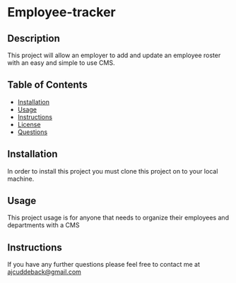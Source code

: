 # Employee-tracker

## Description

This project will allow an employer to add and update an employee roster with an easy and simple to use CMS.

## Table of Contents

- [Installation](#installation)
- [Usage](#usage)
- [Instructions](#instructions)
- [License](#license)
- [Questions](#questions)

## Installation

In order to install this project you must clone this project on to your local machine.

## Usage

This project usage is for anyone that needs to organize their employees and departments with a CMS

## Instructions

If you have any further questions please feel free to contact me at [ajcuddeback@gmail.com](fowler1221@gmail.com)
